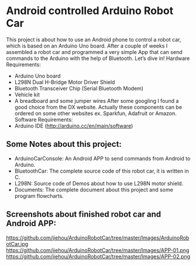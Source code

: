 # Android controlled Arduino Robot Car

This project is about how to use an Android phone to control a robot car, which is based on an Arduino Uno board. After a couple of weeks I assembled a robot car and programmed a very simple App that can send commands to the Arduino with the help of Bluetooth. Let’s dive in!
Hardware Requirements:
*	Arduino Uno board
*	L298N Dual H-Bridge Motor Driver Shield
*	Bluetooth Transceiver Chip (Serial Bluetooth Modem)
*	Vehicle kit
*	A breadboard and some jumper wires
After some googling I found a good choice from the DX website. Actually these components can be ordered on some other websites ex. Sparkfun, Adafruit or Amazon.
Software Requirements: 
*	Arduino IDE (http://arduino.cc/en/main/software)

## Some Notes about this project:
* ArduinoCarConsole: An Android APP to send commands from Android to Arduino.
* BluetoothCar: The complete source code of this robot car, it is written in C.
* L298N: Source code of Demos about how to use L298N motor shield.
* Documents: The complete document about this project and some program flowcharts.

## Screenshots about finished robot car and Android APP:
https://github.com/jiehou/ArduinoRobotCar/tree/master/Images/ArduinoRobotCar.jpg
https://github.com/jiehou/ArduinoRobotCar/tree/master/Images/APP-01.png
https://github.com/jiehou/ArduinoRobotCar/tree/master/Images/APP-02.png
